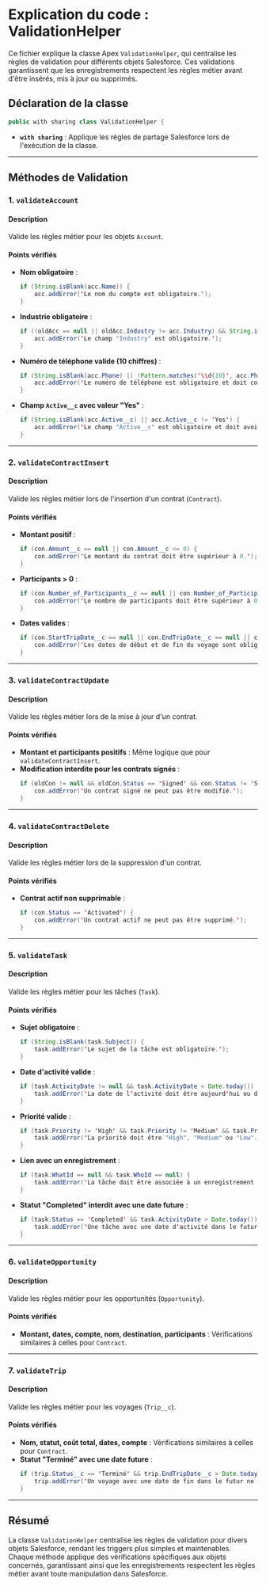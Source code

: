 # Explication du code : ValidationHelper

Ce fichier explique la classe Apex `ValidationHelper`, qui centralise les règles de validation pour différents objets Salesforce. Ces validations garantissent que les enregistrements respectent les règles métier avant d'être insérés, mis à jour ou supprimés.

## Déclaration de la classe
```java
public with sharing class ValidationHelper {
```
- **`with sharing`** : Applique les règles de partage Salesforce lors de l'exécution de la classe.

---

## Méthodes de Validation

### 1. `validateAccount`
#### Description
Valide les règles métier pour les objets `Account`.

#### Points vérifiés
- **Nom obligatoire** :
  ```java
  if (String.isBlank(acc.Name)) {
      acc.addError('Le nom du compte est obligatoire.');
  }
  ```
- **Industrie obligatoire** :
  ```java
  if ((oldAcc == null || oldAcc.Industry != acc.Industry) && String.isBlank(acc.Industry)) {
      acc.addError('Le champ "Industry" est obligatoire.');
  }
  ```
- **Numéro de téléphone valide (10 chiffres)** :
  ```java
  if (String.isBlank(acc.Phone) || !Pattern.matches('\\d{10}', acc.Phone)) {
      acc.addError('Le numéro de téléphone est obligatoire et doit contenir exactement 10 chiffres.');
  }
  ```
- **Champ `Active__c` avec valeur "Yes"** :
  ```java
  if (String.isBlank(acc.Active__c) || acc.Active__c != 'Yes') {
      acc.addError('Le champ "Active__c" est obligatoire et doit avoir la valeur "Yes".');
  }
  ```

---

### 2. `validateContractInsert`
#### Description
Valide les règles métier lors de l'insertion d'un contrat (`Contract`).

#### Points vérifiés
- **Montant positif** :
  ```java
  if (con.Amount__c == null || con.Amount__c <= 0) {
      con.addError('Le montant du contrat doit être supérieur à 0.');
  }
  ```
- **Participants > 0** :
  ```java
  if (con.Number_of_Participants__c == null || con.Number_of_Participants__c <= 0) {
      con.addError('Le nombre de participants doit être supérieur à 0.');
  }
  ```
- **Dates valides** :
  ```java
  if (con.StartTripDate__c == null || con.EndTripDate__c == null || con.EndTripDate__c <= con.StartTripDate__c) {
      con.addError('Les dates de début et de fin du voyage sont obligatoires et la date de fin doit être postérieure à la date de début.');
  }
  ```

---

### 3. `validateContractUpdate`
#### Description
Valide les règles métier lors de la mise à jour d'un contrat.

#### Points vérifiés
- **Montant et participants positifs** : Même logique que pour `validateContractInsert`.
- **Modification interdite pour les contrats signés** :
  ```java
  if (oldCon != null && oldCon.Status == 'Signed' && con.Status != 'Signed') {
      con.addError('Un contrat signé ne peut pas être modifié.');
  }
  ```

---

### 4. `validateContractDelete`
#### Description
Valide les règles métier lors de la suppression d'un contrat.

#### Points vérifiés
- **Contrat actif non supprimable** :
  ```java
  if (con.Status == 'Activated') {
      con.addError('Un contrat actif ne peut pas être supprimé.');
  }
  ```

---

### 5. `validateTask`
#### Description
Valide les règles métier pour les tâches (`Task`).

#### Points vérifiés
- **Sujet obligatoire** :
  ```java
  if (String.isBlank(task.Subject)) {
      task.addError('Le sujet de la tâche est obligatoire.');
  }
  ```
- **Date d'activité valide** :
  ```java
  if (task.ActivityDate != null && task.ActivityDate < Date.today()) {
      task.addError('La date de l'activité doit être aujourd'hui ou dans le futur.');
  }
  ```
- **Priorité valide** :
  ```java
  if (task.Priority != 'High' && task.Priority != 'Medium' && task.Priority != 'Low') {
      task.addError('La priorité doit être "High", "Medium" ou "Low".');
  }
  ```
- **Lien avec un enregistrement** :
  ```java
  if (task.WhatId == null && task.WhoId == null) {
      task.addError('La tâche doit être associée à un enregistrement via WhatId ou WhoId.');
  }
  ```
- **Statut "Completed" interdit avec une date future** :
  ```java
  if (task.Status == 'Completed' && task.ActivityDate > Date.today()) {
      task.addError('Une tâche avec une date d'activité dans le futur ne peut pas être marquée comme "Completed".');
  }
  ```

---

### 6. `validateOpportunity`
#### Description
Valide les règles métier pour les opportunités (`Opportunity`).

#### Points vérifiés
- **Montant, dates, compte, nom, destination, participants** : Vérifications similaires à celles pour `Contract`.

---

### 7. `validateTrip`
#### Description
Valide les règles métier pour les voyages (`Trip__c`).

#### Points vérifiés
- **Nom, statut, coût total, dates, compte** : Vérifications similaires à celles pour `Contract`.
- **Statut "Terminé" avec une date future** :
  ```java
  if (trip.Status__c == 'Terminé' && trip.EndTripDate__c > Date.today()) {
      trip.addError('Un voyage avec une date de fin dans le futur ne peut pas être marqué comme "Terminé".');
  }
  ```

---

## Résumé
La classe `ValidationHelper` centralise les règles de validation pour divers objets Salesforce, rendant les triggers plus simples et maintenables. Chaque méthode applique des vérifications spécifiques aux objets concernés, garantissant ainsi que les enregistrements respectent les règles métier avant toute manipulation dans Salesforce.
